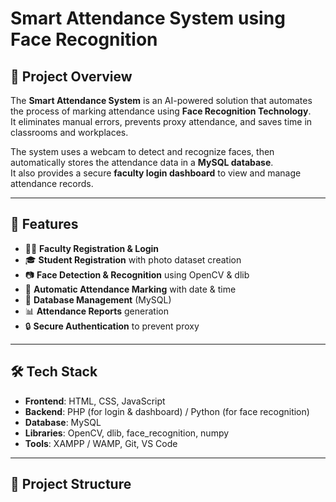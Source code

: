 # Smart Attendance System using Face Recognition  

## 📖 Project Overview  
The **Smart Attendance System** is an AI-powered solution that automates the process of marking attendance using **Face Recognition Technology**.  
It eliminates manual errors, prevents proxy attendance, and saves time in classrooms and workplaces.  

The system uses a webcam to detect and recognize faces, then automatically stores the attendance data in a **MySQL database**.  
It also provides a secure **faculty login dashboard** to view and manage attendance records.  

---

## 🚀 Features  
- 👨‍🏫 **Faculty Registration & Login**  
- 🎓 **Student Registration** with photo dataset creation  
- 📷 **Face Detection & Recognition** using OpenCV & dlib  
- 📝 **Automatic Attendance Marking** with date & time  
- 💾 **Database Management** (MySQL)  
- 📊 **Attendance Reports** generation  
- 🔒 **Secure Authentication** to prevent proxy  

---

## 🛠️ Tech Stack  
- **Frontend**: HTML, CSS, JavaScript  
- **Backend**: PHP (for login & dashboard) / Python (for face recognition)  
- **Database**: MySQL  
- **Libraries**: OpenCV, dlib, face_recognition, numpy  
- **Tools**: XAMPP / WAMP, Git, VS Code  

---

## 📂 Project Structure  

